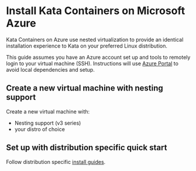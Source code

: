 # Install Kata Containers on Microsoft Azure

Kata Containers on Azure use nested virtualization to provide an identical installation
experience to Kata on your preferred Linux distribution.

This guide assumes you have an Azure account set up and tools to remotely login to  your virtual
machine (SSH).  Instructions will use [Azure Portal](https://portal.azure.com/) to avoid
local dependencies and setup.

## Create a new virtual machine with nesting support

Create a new virtual machine with:
* Nesting support (v3 series)
* your distro of choice

## Set up with distribution specific quick start

Follow distribution specific [install guides](../install/README.md#packaged-installation-methods).
